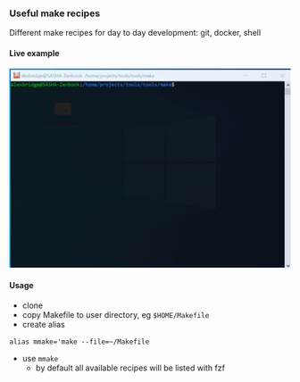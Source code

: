 ### Useful make recipes

Different make recipes for day to day development: git, docker, shell

#### Live example
![Live Example](./Make.usage.gif)

#### Usage

- clone 
- copy Makefile to user directory, eg `$HOME/Makefile`
- create alias 
```
alias mmake='make --file=~/Makefile
```
- use `mmake`
    - by default all available recipes will be listed with fzf

